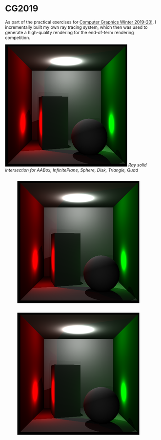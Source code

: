 # CG2019

As part of the practical exercises for [Computer Graphics Winter 2019-20!](https://graphics.cg.uni-saarland.de/courses/cg1-2019/), I incrementally built my own ray tracing system, which then was used to generate a high-quality rendering for the end-of-term rendering competition.

![GitHub Logo](/assignment6-images/a6-1a.png)
*Ray solid intersection for AABox, InfinitePlane, Sphere, Disk, Triangle, Quad*
<div class="row">
  <div class="column">
    <figure >
      <img src="/assignment6-images/a6-1a.png"/>
      <!--<figcaption>Ray solid intersection for AABox, InfinitePlane, Sphere, Disk, Triangle, Quad</figcaption>-->
    </figure>
  </div>
  <div class="column">
    <figure >
      <img src="/assignment6-images/a6-1a.png"/>
      <!--<figcaption>Ray solid intersection for AABox, InfinitePlane, Sphere, Disk, Triangle, Quad</figcaption>-->
    </figure>
  </div>
</div>
